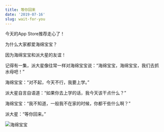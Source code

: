 ```yaml
---
title: 等你回来
date: '2019-07-16'
slug: wait-for-you
---
```


今天的App Store推荐走心了！

为什么大家都爱海绵宝宝？

因为海绵宝宝和派大星的友谊！

记得有一集，派大星像往常一样对海绵宝宝说：“海绵宝宝，海绵宝宝，我们去抓水母吧！”

海绵宝宝：“对不起，今天不行，我要上学。”

派大星自言自语道：“如果你去上学的话，我今天该干点什么？”

海绵宝宝：“我不知道，一般我不在家的时候，你都干些什么啊？”

派大星：“等你回来。”

![海绵宝宝](https://db.songqi.online/spongebob.jpg)

